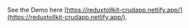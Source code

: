  
 
 
 See the Demo here [https://reduxtollkit-crudapp.netlify.app/](https://reduxtollkit-crudapp.netlify.app/).

 
